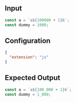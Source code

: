 ## Input

```javascript input
const a = `a${100000 + 1}b`;
const dummy = 1000;
```

## Configuration

```json configuration
{
  "extension": "js"
}
```

## Expected Output

```javascript expected output
const a = `a${100_000 + 1}b`;
const dummy = 1_000;
```
